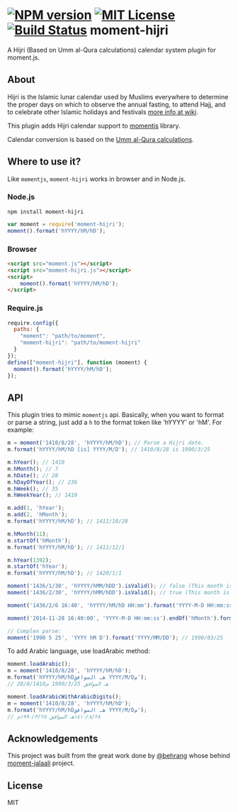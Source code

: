 [![NPM version][npm-version-image]][npm-url] [![MIT License][license-image]][license-url] [![Build Status][travis-image]][travis-url]
moment-hijri
==============

A Hijri (Based on Umm al-Qura calculations) calendar system plugin for moment.js.

About
-----

Hijri is the Islamic lunar calendar used by Muslims everywhere to determine the proper days on which to observe the annual fasting, to attend Hajj, and to celebrate other Islamic holidays and festivals [more info at wiki](https://en.wikipedia.org/wiki/Islamic_calendar).

This plugin adds Hijri calendar support to [momentjs](http://momentjs.com) library.

Calendar conversion is based on the [Umm al-Qura calculations](http://www.ummulqura.org.sa/).

Where to use it?
---------------

Like `momentjs`, `moment-hijri` works in browser and in Node.js.

### Node.js

```shell
npm install moment-hijri
```


```js
var moment = require('moment-hijri');
moment().format('hYYYY/hM/hD');
```

### Browser
```html
<script src="moment.js"></script>
<script src="moment-hijri.js"></script>
<script>
	moment().format('hYYYY/hM/hD');
</script>
```

### Require.js

```js
require.config({
  paths: {
    "moment": "path/to/moment",
    "moment-hijri": "path/to/moment-hijri"
  }
});
define(["moment-hijri"], function (moment) {
  moment().format('hYYYY/hM/hD');
});
```

API
---

This plugin tries to mimic `momentjs` api. Basically, when you want to format or parse a string, just add a `h` to the format token like 'hYYYY' or 'hM'. For example:

```js
m = moment('1410/8/28', 'hYYYY/hM/hD'); // Parse a Hijri date.
m.format('hYYYY/hM/hD [is] YYYY/M/D'); // 1410/8/28 is 1990/3/25

m.hYear(); // 1410
m.hMonth(); // 7
m.hDate(); // 28
m.hDayOfYear(); // 236
m.hWeek(); // 35
m.hWeekYear(); // 1410

m.add(1, 'hYear');
m.add(2, 'hMonth');
m.format('hYYYY/hM/hD'); // 1411/10/28

m.hMonth(11);
m.startOf('hMonth');
m.format('hYYYY/hM/hD'); // 1411/12/1

m.hYear(1392);
m.startOf('hYear');
m.format('hYYYY/hM/hD'); // 1420/1/1

moment('1436/1/30', 'hYYYY/hMM/hDD').isValid(); // false (This month is only 29 days).
moment('1436/2/30', 'hYYYY/hMM/hDD').isValid(); // true (This month is 30 days).

moment('1436/2/6 16:40', 'hYYYY/hM/hD HH:mm').format('YYYY-M-D HH:mm:ss'); // 2014-11-28 16:40:00

moment('2014-11-28 16:40:00', 'YYYY-M-D HH:mm:ss').endOf('hMonth').format('hYYYY/hM/hD HH:mm:ss'); // 1436/2/30 23:59:59

// Complex parse:
moment('1990 5 25', 'YYYY hM D').format('YYYY/MM/DD'); // 1990/03/25
```

To add Arabic language, use loadArabic method:

```js
moment.loadArabic();
m = moment('1410/8/28', 'hYYYY/hM/hD');
m.format('hYYYY/hM/hDهـ الموافق YYYY/M/Dم');
// 28/8/1410هـ الموافق 1990/3/25 م

moment.loadArabicWithArabicDigits();
m = moment('1410/8/28', 'hYYYY/hM/hD');
m.format('hYYYY/hM/hDهـ الموافق YYYY/M/Dم');
// ١٤١٠/٨/٢٨هـ الموافق ١٩٩٠/٣/٢٥م
```

Acknowledgements
-------
This project was built from the great work done by [@behrang](https://github.com/behrang) whose behind [moment-jalaali](https://github.com/jalaali/moment-jalaali) project. 

License
-------

MIT

[license-image]: http://img.shields.io/badge/license-MIT-blue.svg?style=flat
[license-url]: LICENSE

[npm-url]: https://npmjs.org/package/moment-hijri
[npm-version-image]: http://img.shields.io/npm/v/moment-hijri.svg?style=flat

[travis-url]: https://travis-ci.org/xsoh/moment-hijri
[travis-image]: https://travis-ci.org/xsoh/moment-hijri.svg?style=flat

